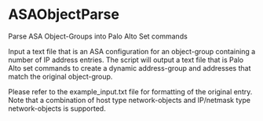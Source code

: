 # ASAObjectParse
Parse ASA Object-Groups into Palo Alto Set commands

Input a text file that is an ASA configuration for an object-group containing a number of IP address entries. The script will output a text file that is Palo Alto set commands to create a dynamic address-group and addresses that match the original object-group.

Please refer to the example_input.txt file for formatting of the original entry. Note that a combination of host type network-objects and IP/netmask type network-objects is supported.